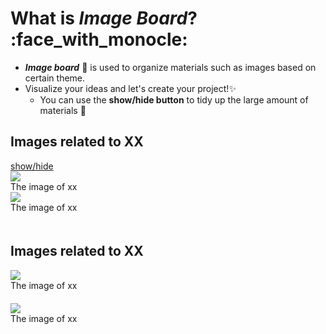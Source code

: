 # What is *Image Board*? :face_with_monocle:
- ***Image board*** :art: is used to organize materials such as images based on certain theme.
- Visualize your ideas and let's create your project!:sparkles: 
  - You can use the **show/hide button** to tidy up the large amount of materials :bookmark_tabs: 

## Images related to XX

<a class="btn btn-secondary" data-toggle="collapse" href="#exception2">
   show/hide
</a>
<div class="collapse" id="exception2" //all the images below would be included in the show/hide button>

  <div class="card-deck">
    <div class="card">
        <img //put the source of the image into src""
            src="https://octodex.github.com/images/Robotocat.png"　//use(/attachment/image name)for local image
            class="card-img-top" 
        />
        <div class="card-body" //add note for explanations>
          The image of xx
        </div>
  </div>
<div class="card">
    <img src="https://octodex.github.com/images/stormtroopocat.png"
    　　　　　class="card-img-top" 
        />
        <div class="card-body" //add note for explanations>
          The image of xx
        </div>
　</div>

</div>
</div>
<div class="clearfix mb-3" //all the images above would be included in the show/hide button></div> 

## Images related to XX

<div class="card-deck">
  <div class="card">
   <img src="https://octodex.github.com/images/minion.png"
    　　　　　class="card-img-top" 
        />
        <div class="card-body">
          The image of xx
        </div>
　</div>
  <div class="card">
    <img src="https://octodex.github.com/images/dojocat.jpg"
    　　　　　class="card-img-top" 
        />
        <div class="card-body">
          The image of xx
        </div>
　</div>
